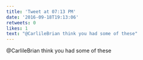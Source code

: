 ```yaml
---
title: 'Tweet at 07:13 PM'
date: '2016-09-18T19:13:06'
retweets: 0
likes: 1
text: "@CarlileBrian think you had some of these"
---
```

@CarlileBrian think you had some of these